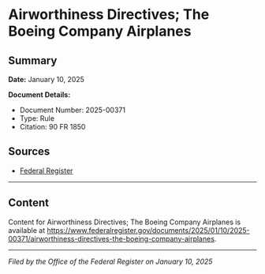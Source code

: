 # Airworthiness Directives; The Boeing Company Airplanes

## Summary

**Date:** January 10, 2025

**Document Details:**
- Document Number: 2025-00371
- Type: Rule
- Citation: 90 FR 1850

## Sources
- [Federal Register](https://www.federalregister.gov/documents/2025/01/10/2025-00371/airworthiness-directives-the-boeing-company-airplanes)

---

## Content

Content for Airworthiness Directives; The Boeing Company Airplanes is available at https://www.federalregister.gov/documents/2025/01/10/2025-00371/airworthiness-directives-the-boeing-company-airplanes.

---

*Filed by the Office of the Federal Register on January 10, 2025*
